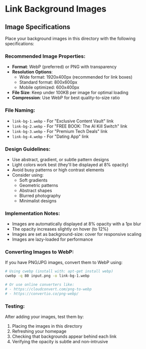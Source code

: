# Link Background Images

## Image Specifications

Place your background images in this directory with the following specifications:

### Recommended Image Properties:
- **Format**: WebP (preferred) or PNG with transparency
- **Resolution Options**:
  - Wide format: 1920x400px (recommended for link boxes)
  - Standard format: 800x600px
  - Mobile optimized: 600x400px
- **File Size**: Keep under 100KB per image for optimal loading
- **Compression**: Use WebP for best quality-to-size ratio

### File Naming:
- `link-bg-1.webp` - For "Exclusive Content Vault" link
- `link-bg-2.webp` - For "FREE BOOK: The AI Kill Switch" link
- `link-bg-3.webp` - For "Premium Tech Deals" link
- `link-bg-4.webp` - For "Dating App" link

### Design Guidelines:
- Use abstract, gradient, or subtle pattern designs
- Light colors work best (they'll be displayed at 8% opacity)
- Avoid busy patterns or high contrast elements
- Consider using:
  - Soft gradients
  - Geometric patterns
  - Abstract shapes
  - Blurred photography
  - Minimalist designs

### Implementation Notes:
- Images are automatically displayed at 8% opacity with a 1px blur
- The opacity increases slightly on hover (to 12%)
- Images are set as background-size: cover for responsive scaling
- Images are lazy-loaded for performance

### Converting Images to WebP:
If you have PNG/JPG images, convert them to WebP using:
```bash
# Using cwebp (install with: apt-get install webp)
cwebp -q 80 input.png -o link-bg-1.webp

# Or use online converters like:
# - https://cloudconvert.com/png-to-webp
# - https://convertio.co/png-webp/
```

### Testing:
After adding your images, test them by:
1. Placing the images in this directory
2. Refreshing your homepage
3. Checking that backgrounds appear behind each link
4. Verifying the opacity is subtle and non-intrusive
